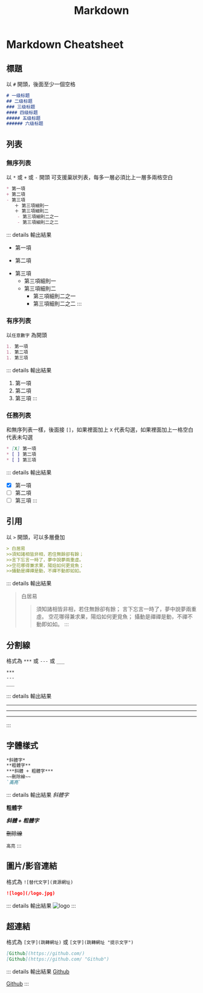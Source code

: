 ﻿---
title: 'Markdown'
tags: ['Markdown']
---

# Markdown Cheatsheet

## 標題
以 ``#`` 開頭，後面至少一個空格

```md
# 一级标题
## 二级标题
### 三级标题
#### 四级标题
##### 五级标题
###### 六级标题
```

## 列表

### 無序列表
以 ``*`` 或 ``+`` 或 ``-`` 開頭
可支援巢狀列表，每多一層必須比上一層多兩格空白

```md
* 第一項
+ 第二項
- 第三項
   ＋ 第三項細則一
   ＋ 第三項細則二
    - 第三項細則二之一
    - 第三項細則二之二
```

::: details 輸出結果
* 第一項
+ 第二項
- 第三項
  - 第三項細則一
  - 第三項細則二
    - 第三項細則二之一
    - 第三項細則二之二
:::

### 有序列表
以``任意數字`` 為開頭

```md
1. 第一項
1. 第二項
1. 第三項
```

::: details 輸出結果
1. 第一項
1. 第二項
1. 第三項
:::

### 任務列表
和無序列表一樣，後面接 ``[]``，如果裡面加上 ``X`` 代表勾選，如果裡面加上一格空白代表未勾選
```md
* [X] 第一項
* [ ] 第二項
* [ ] 第三項
```

::: details 輸出結果
* [X] 第一項
* [ ] 第二項
* [ ] 第三項
:::

## 引用
以 ``>`` 開頭，可以多層疊加

```md
> 白居易
>>須知諸相皆非相，若住無餘卻有餘；
>>言下忘言一時了，夢中說夢兩重虛。
>>空花哪得兼求果，陽焰如何更覓魚；
>>攝動是禪禪是動，不禪不動即如如。
```

::: details 輸出結果
> 白居易
>>須知諸相皆非相，若住無餘卻有餘；
>>言下忘言一時了，夢中說夢兩重虛。
>>空花哪得兼求果，陽焰如何更覓魚；
>>攝動是禪禪是動，不禪不動即如如。
:::

## 分割線
格式為 ``***`` 或 ``---`` 或 ``___``

```md
***
---
___
```

::: details 輸出結果
*** 

---

___
:::
 
## 字體樣式

```md
*斜體字* 
**粗體字** 
***斜體 + 粗體字*** 
~~刪除線~~
`高亮`
```

::: details 輸出結果
*斜體字* 

**粗體字** 

***斜體 + 粗體字*** 

~~刪除線~~

`高亮`
:::

## 圖片/影音連結
格式為 ``![替代文字](資源網址)`` 

```md
![logo](/logo.jpg)
```

::: details 輸出結果
![logo](/logo.jpg)
:::

## 超連結
格式為 ``[文字](跳轉網址)`` 或 ``[文字](跳轉網址 "提示文字")``
```md
[Github](https://github.com/)
[Github](https://github.com/ "Github")
```

::: details 輸出結果
[Github](https://github.com/)

[Github](https://github.com/ "Github")
:::
